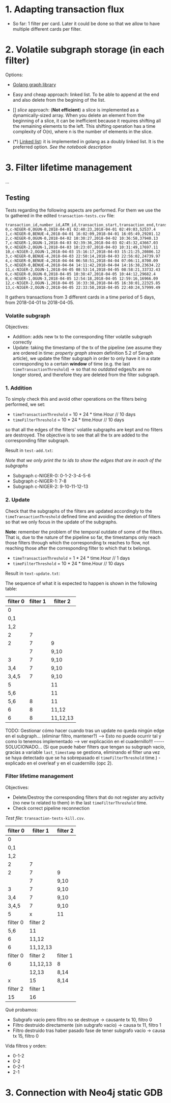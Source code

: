 

# 1. Adapting transaction flux

- So far: 1 filter per card. Later it could be done so that we allow to have multiple different cards per filter.


# 2. Volatile subgraph storage (in each filter)

Options:

- [Golang graph library](https://pkg.go.dev/github.com/dominikbraun/graph#section-readme)
- Easy and cheap approach: linked list. To be able to append at the end and also delete from the begining of the list.
- [] *slice* approach: (**Not efficient**) a slice is implemented as a dynamically-sized array. When you delete an element from the beginning of a slice, it can be inefficient because it requires shifting all the remaining elements to the left. This shifting operation has a time complexity of O(n), where n is the number of elements in the slice.

- (*) [Linked list](https://pkg.go.dev/container/list): it is implemented in golang as a doubly linked list. It is the preferred option. *See the notebook description*

# 3. Filter lifetime management

...

## Testing

Tests regarding the following aspects are performed. For them we use the tx gathered in the edited 
`transaction-tests.csv` file:

```
transaction_id,number_id,ATM_id,transaction_start,transaction_end,transaction_amount
0,c-NIGER-0,OGUN-0,2018-04-01 02:40:23,2018-04-01 02:49:03,52537.4
1,c-NIGER-0,BENUE-4,2018-04-01 16:02:09,2018-04-01 16:05:49,29201.12
2,c-NIGER-0,OGUN-0,2018-04-02 10:30:27,2018-04-02 10:36:58,37940.13
7,c-NIGER-1,OGUN-1,2018-04-03 02:39:36,2018-04-03 02:45:32,43667.03
9,c-NIGER-2,OGUN-1,2018-04-03 10:23:07,2018-04-03 10:31:49,17697.11
10,c-NIGER-2,OGUN-1,2018-04-03 15:16:17,2018-04-03 15:21:25,20806.12
3,c-NIGER-0,BENUE-4,2018-04-03 22:50:14,2018-04-03 22:56:02,24739.97
4,c-NIGER-0,BENUE-4,2018-04-04 06:58:51,2018-04-04 07:06:11,8700.09
5,c-NIGER-0,BENUE-4,2018-04-04 14:11:42,2018-04-04 14:16:38,23634.22
11,c-NIGER-2,OGUN-1,2018-04-05 08:53:14,2018-04-05 08:58:21,33732.43
6,c-NIGER-0,OGUN-0,2018-04-05 10:38:47,2018-04-05 10:44:12,29682.4
8,c-NIGER-1,OGUN-3,2018-04-05 12:54:18,2018-04-05 12:59:16,16966.09
12,c-NIGER-2,OGUN-1,2018-04-05 16:33:38,2018-04-05 16:38:01,22325.85
13,c-NIGER-2,OGUN-2,2018-04-05 22:33:50,2018-04-05 22:40:24,57999.49
```

It gathers transactions from 3 different cards in a time period of 5 days, from 2018-04-01 to 2018-04-05.


### Volatile subgraph

Objectives:
- Addition: adds new tx to the corresponding filter volatile subgraph correctly
- Update: taking the timestamp of the tx of the pipeline (we assume they are ordered 
in time: *property graph stream* definition 5.2 of Seraph article), we update the filter
subgraph in order to only have it in a state corresponding to a certain **window** of time
(e.g. the last `timeTransactionThreshold`) -> so that no *outdated* edges/tx are no longer stored, and therefore they are deleted from the filter subgraph.

### 1. Addition

To simply check this and avoid other operations on the filters being performed, we set:

- `timeTransactionThreshold` = 10 * 24 * time.Hour // 10 days
- `timeFilterThreshold` = 10 * 24 * time.Hour      // 10 days 

so that all the edges of the filters' volatile subgraphs are kept and no filters are destroyed.
The objective is to see that all the tx are added to the corresponding filter subgraph.

Result in `test-add.txt`:

*Note that we only print the tx ids to show the edges that are in each of the subgraphs*

- Subgraph c-NIGER-0: 0-1-2-3-4-5-6
- Subgraph c-NIGER-1: 7-8
- Subgraph c-NIGER-2: 9-10-11-12-13

### 2. Update

Check that the subgraphs of the filters are updated accordingly to the `timeTransactionThreshold` defined time and avoiding the deletion of filters so that
we only focus in the update of the subgraphs. 

**Note**: remember the problem of the temporal outdate of some of the filters. That is,
due to the nature of the pipeline so far, the timestamps only reach those filters through which the corresponding tx reaches to flow, not reaching those after the corresponding filter to which that tx belongs.

- `timeTransactionThreshold` = 1 * 24 * time.Hour  // 1 days
- `timeFilterThreshold` = 10 * 24 * time.Hour      // 10 days 

Result in `text-update.txt`:

The sequence of what it is expected to happen is shown in the following table:

| filter 0 | filter 1 | filter 2 |
|----------|----------|----------|
| 0        |          |          |
| 0,1      |          |          |
| 1,2      |          |          |
| 2        | 7        |          |
| 2        | 7        | 9        |
|          | 7        | 9,10     |
| 3        | 7        | 9,10     |
| 3,4      | 7        | 9,10     |
| 3,4,5    | 7        | 9,10     |
| 5        |          | 11       |
| 5,6      |          | 11       |
| 5,6      | 8        | 11       |
| 6        | 8        | 11,12    |
| 6        | 8        | 11,12,13 |


TODO: Gestionar cómo hacer cuando tras un update no queda ningún edge en el subgraph...
(eliminar filtro, mantener?) --> Esto no puede ocurrir tal y como lo tenemos implementado
--> ver explicación en el cuadernillo!!!  ----- SOLUCIONADO... (Si que puede haber filters que 
tengan su subgraph vacío, gracias a variable `last_timestamp` se gestiona, eliminando el filter una
vez se haya detectado que se ha sobrepasado el `timeFilterThreshold` time.) - explicado en el overleaf
y en el cuadernillo (opc 2).


### Filter lifetime management

Objectives:
- Delete/Destroy the corresponding filters that do not register any activity (no new tx related to them) in the last `timeFilterThreshold` time. 
- Check correct pipeline reconnection


*Test file:* `transaction-tests-kill.csv`.

| filter 0 | filter 1 | filter 2 |
|----------|----------|----------|
| 0        |          |          |
| 0,1      |          |          |
| 1,2      |          |          |
| 2        | 7        |          |
| 2        | 7        | 9        |
|          | 7        | 9,10     |
| 3        | 7        | 9,10     |
| 3,4      | 7        | 9,10     |
| 3,4,5    | 7        | 9,10     |
| 5        | x        | 11       |
| filter 0 | filter 2 |          |
| 5,6      | 11       |          |
| 6        | 11,12    |          |
| 6        | 11,12,13 |          |
| filter 0 | filter 2 | filter 1 |
| 6        | 11,12,13 | 8        |
|          | 12,13    | 8,14     |
| x        | 15       | 8,14     |
| filter 2 | filter 1 |          |
| 15       | 16       |          |


Qué probamos:

- Subgrafo vacío pero filtro no se destruye -> causante tx 10, filtro 0
- Filtro destruido directamente (sin subgrafo vacío) -> causa tx 11, filtro 1
- Filtro destruido tras haber pasado fase de tener subgrafo vacío -> causa tx 15, filtro 0

Vida filtros y orden:
- 0-1-2
- 0-2
- 0-2-1
- 2-1


# 3. Connection with Neo4j static GDB


